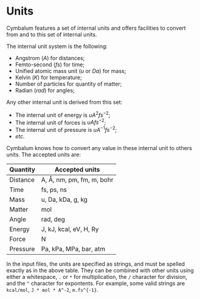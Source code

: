 # Units

Cymbalum features a set of internal units and offers facilities to convert
from and to this set of internal units.

The internal unit system is the following:
- Angstrom ($A$) for distances;
- Femto-second ($fs$) for time;
- Unified atomic mass unit ($u$ or $Da$) for mass;
- Kelvin ($K$) for temperature;
- Number of particles for quantity of matter;
- Radian ($rad$) for angles;

Any other internal unit is derived from this set:
- The internal unit of energy is $u A^2 fs^{-2}$;
- The internal unit of forces is $u A fs^{-2}$;
- The internal unit of pressure is $u A^{-1} fs^{-2}$;
- *etc.*

Cymbalum knows how to convert any value in these internal unit to others units.
The accepted units are:

| Quantity    | Accepted units                    |
|-------------|-----------------------------------|
| Distance    | A, &Aring;, nm, pm, fm, m, bohr   |
| Time        | fs, ps, ns                        |
| Mass        | u, Da, kDa, g, kg                 |
| Matter      | mol                               |
| Angle       | rad, deg                          |
| Energy      | J, kJ, kcal, eV, H, Ry            |
| Force       | N                                 |
| Pressure    | Pa, kPa, MPa, bar, atm            |

In the input files, the units are specified as strings, and must be spelled
exactly as in the above table. They can be combined with other units using
either a whitespace, `.` or `*` for multiplication, the `/` character for
division, and the `^` character for expontents.
For example, some valid strings are `kcal/mol`, `J * mol * A^-2`, `m.fs^{-1}`.
